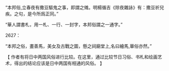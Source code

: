 “本邦俗,立春夜有撒豆驅鬼之事，即謂之傩。明楊循吉《除夜雜詠》有：撒豆祈兒疾。之句，是今所爲正同。”

“華人謂書札，用一札、一行、一封字，本邦俗謂之一通字。”

2627：

“本邦之俗，畫善馬，美女及古戰之圖，懸之祠廟堂上,名曰繪馬,華俗亦然。”

【
作者有将日中两国风俗进行比较。在这里，通过比较节日习俗、书札和绘画艺术，得出的结论应该是日中两国有相通的风俗。
】